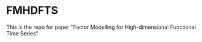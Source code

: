# FMHDFTS
This is the repo for paper "Factor Modelling for High-dimensional Functional Time Series"
